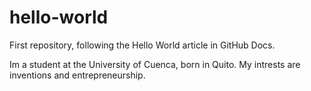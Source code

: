 # hello-world
First repository, following the Hello World article in GitHub Docs.

Im a student at the University of Cuenca, born in Quito. My intrests are inventions and entrepreneurship.
